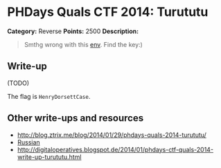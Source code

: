 # PHDays Quals CTF 2014: Turututu

**Category:** Reverse
**Points:** 2500
**Description:**

> Smthg wrong with this [env](task.exe). Find the key:)

## Write-up

(TODO)

The flag is `HenryDorsettCase`.

## Other write-ups and resources

* <http://blog.ztrix.me/blog/2014/01/29/phdays-quals-2014-turututu/>
* [Russian](http://nightsite.info/blog/12936-phdays-2014-quals-all-reverse-writeup.html)
* <http://digitaloperatives.blogspot.de/2014/01/phdays-ctf-quals-2014-write-up-turututu.html>
